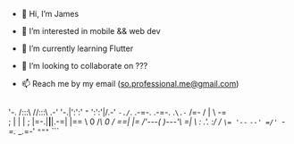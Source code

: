- 👋 Hi, I’m James
- 👀 I’m interested in mobile && web dev
- 🌱 I’m currently learning Flutter
- 💞️ I’m looking to collaborate on ???
- 📫 Reach me by my email (so.professional.me@gmail.com)

 	```      .-.,     ,.-.
 '-.  /:::\\   //:::\  .-'
 '-.\|':':' `"` ':':'|/.-'
 `-./`. .-=-. .-=-. .`\.-`
   /=- /     |     \ -=\
  ;   |      |      |   ;
  |=-.|______|______|.-=|
  |==  \  0 /_\ 0  /  ==|
  |=   /'---( )---'\   =|
   \   \:   .'.   :/   /
    `\= '--`   `--' =/'
      `-=._     _.=-'
           `"""`	```

<!---
SoProffessional/SoProffessional is a ✨ special ✨ repository because its `README.md` (this file) appears on your GitHub profile.
You can click the Preview link to take a look at your changes.
--->
